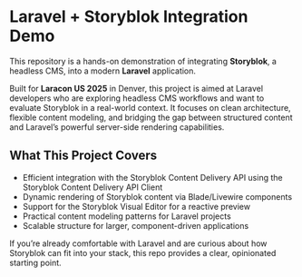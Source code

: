 # Laravel + Storyblok Integration Demo

This repository is a hands-on demonstration of integrating **Storyblok**, a headless CMS, into a modern **Laravel** application.

Built for **Laracon US 2025** in Denver, this project is aimed at Laravel developers who are exploring headless CMS workflows and want to evaluate Storyblok in a real-world context. It focuses on clean architecture, flexible content modeling, and bridging the gap between structured content and Laravel’s powerful server-side rendering capabilities.

## What This Project Covers

- Efficient integration with the Storyblok Content Delivery API using the Storyblok Content Delivery API Client
- Dynamic rendering of Storyblok content via Blade/Livewire components
- Support for the Storyblok Visual Editor for a reactive preview
- Practical content modeling patterns for Laravel projects
- Scalable structure for larger, component-driven applications

If you’re already comfortable with Laravel and are curious about how Storyblok can fit into your stack, this repo provides a clear, opinionated starting point.
